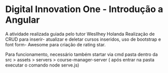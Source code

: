# Digital Innovation One - Introdução a Angular


A atividade realizada guiada pelo tutor Wesllhey Holanda
Realização de CRUD  para inserir- atualizar e deletar cursos inseridos, uso de bootstrap  e font form- 
Awesome para criação de  rating star.




Para funcionamento, necessário também startar via cmd pasta dentro da src > assets > servers > course-manager-server ( após entrar na pasta  executar o comando node serve.js)
